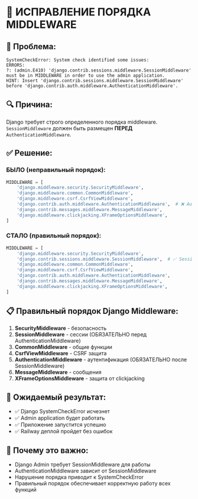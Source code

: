 # 🔧 ИСПРАВЛЕНИЕ ПОРЯДКА MIDDLEWARE

## 🚨 Проблема:
```
SystemCheckError: System check identified some issues:
ERRORS:
?: (admin.E410) 'django.contrib.sessions.middleware.SessionMiddleware' must be in MIDDLEWARE in order to use the admin application.
HINT: Insert 'django.contrib.sessions.middleware.SessionMiddleware' before 'django.contrib.auth.middleware.AuthenticationMiddleware'.
```

## 🔍 Причина:
Django требует строго определенного порядка middleware. `SessionMiddleware` должен быть размещен **ПЕРЕД** `AuthenticationMiddleware`.

## ✅ Решение:

### БЫЛО (неправильный порядок):
```python
MIDDLEWARE = [
    'django.middleware.security.SecurityMiddleware',
    'django.middleware.common.CommonMiddleware',
    'django.middleware.csrf.CsrfViewMiddleware',
    'django.contrib.auth.middleware.AuthenticationMiddleware',  # ❌ AuthenticationMiddleware БЕЗ SessionMiddleware
    'django.contrib.messages.middleware.MessageMiddleware',
    'django.middleware.clickjacking.XFrameOptionsMiddleware',
]
```

### СТАЛО (правильный порядок):
```python
MIDDLEWARE = [
    'django.middleware.security.SecurityMiddleware',
    'django.contrib.sessions.middleware.SessionMiddleware',  # ✅ SessionMiddleware ПЕРЕД AuthenticationMiddleware
    'django.middleware.common.CommonMiddleware',
    'django.middleware.csrf.CsrfViewMiddleware',
    'django.contrib.auth.middleware.AuthenticationMiddleware',
    'django.contrib.messages.middleware.MessageMiddleware',
    'django.middleware.clickjacking.XFrameOptionsMiddleware',
]
```

## 📋 Правильный порядок Django Middleware:

1. **SecurityMiddleware** - безопасность
2. **SessionMiddleware** - сессии (ОБЯЗАТЕЛЬНО перед AuthenticationMiddleware)
3. **CommonMiddleware** - общие функции
4. **CsrfViewMiddleware** - CSRF защита
5. **AuthenticationMiddleware** - аутентификация (ОБЯЗАТЕЛЬНО после SessionMiddleware)
6. **MessageMiddleware** - сообщения
7. **XFrameOptionsMiddleware** - защита от clickjacking

## 🎯 Ожидаемый результат:
- ✅ Django SystemCheckError исчезнет
- ✅ Admin application будет работать
- ✅ Приложение запустится успешно
- ✅ Railway деплой пройдет без ошибок

## 🔄 Почему это важно:
- Django Admin требует SessionMiddleware для работы
- AuthenticationMiddleware зависит от SessionMiddleware
- Нарушение порядка приводит к SystemCheckError
- Правильный порядок обеспечивает корректную работу всех функций
